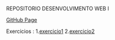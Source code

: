 REPOSITORIO DESENVOLVIMENTO WEB I

[GitHub Page](https://tyagosantos.github.io/DSWI/)

Exercicios :
1.<a href="https://tyagosantos.github.io/DSWI/exercicio1/home.html">exercicio1</a>
2.<a href="https://tyagosantos.github.io/DSWI/exercicio2/conta.html">exercicio2</a>

